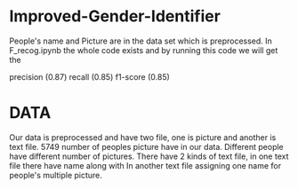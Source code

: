 # Improved-Gender-Identifier

People's name and Picture are in the data set which is preprocessed. In F_recog.ipynb the whole code exists and by running this code we will get the 

precision (0.87)   recall (0.85)  f1-score (0.85) 

# DATA
Our data is preprocessed and have two file, one is picture and another is text file.
5749 number of peoples picture have in our data.
Different people have different number of pictures.
There have 2 kinds of text file, in one text file there have name along with 
In another text file assigning one name for people's multiple picture.
